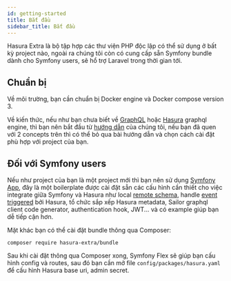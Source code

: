 ```yaml
---
id: getting-started
title: Bắt đầu
sidebar_title: Bắt đầu
---
```


Hasura Extra là bộ tập hợp các thư viện PHP độc lập có thể sử dụng ở bất kỳ project nào, ngoài ra chúng tôi còn có cung cấp sẵn
Symfony bundle dành cho Symfony users, sẽ hổ trợ Laravel trong thời gian tới.

## Chuẩn bị

Về môi trường, bạn cần chuẩn bị Docker engine và Docker compose version 3.

Về kiến thức, nếu như bạn chưa biết về [GraphQL](https://graphql.org/) hoặc [Hasura](https://hasura.io/) graphql engine,
thì bạn nên bắt đầu từ [hướng dẫn](/tutorial/introduction) của chúng tôi, nếu bạn đã quen với 2 concepts trên thì có thể
bỏ qua bài hướng dẫn và chọn cách cài đặt phù hợp với project của bạn.

## Đối với Symfony users

Nếu như project của bạn là một project mới thì bạn nên sử dụng [Symfony App](./03-symfony-app.md), đây là một boilerplate được cài đặt sẵn các
cấu hình cần thiết cho việc integrate giữa Symfony và Hasura như local [remote schema](https://hasura.io/docs/latest/graphql/core/remote-schemas/index.html), 
handle [event triggered](https://hasura.io/docs/latest/graphql/core/event-triggers/index.html) bởi Hasura, tổ chức sắp xếp Hasura metadata, 
Sailor graphql client code generator, authentication hook, JWT... và có example giúp bạn dễ tiếp cận hơn.

Mặt khác bạn có thể cài đặt bundle thông qua Composer:

```shell
composer require hasura-extra/bundle
```

Sau khi cài đặt thông qua Composer xong, Symfony Flex sẽ giúp bạn cấu hình config và routes, sau đó bạn cần mở file
`config/packages/hasura.yaml` để cấu hình Hasura base uri, admin secret.

